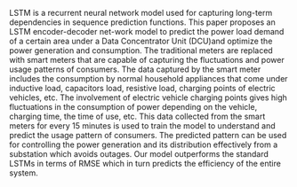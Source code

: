 LSTM is a recurrent neural network model used for capturing long-term dependencies in sequence prediction functions. This paper proposes an LSTM encoder-decoder net-work model to predict the power load demand of a certain area under a Data Concentrator Unit (DCU)and optimize the power generation and consumption. The traditional meters are replaced with smart meters that are capable of capturing the fluctuations and power usage patterns of consumers. The data captured by the smart meter includes the consumption by normal household appliances that come under inductive load, capacitors load, resistive load, charging points of electric vehicles, etc. The involvement of electric vehicle charging points gives high fluctuations in the consumption of power depending on the vehicle, charging time, the time of use, etc. This data collected from the smart meters for every 15 minutes is used to train the model to understand and predict the usage pattern of consumers. The predicted pattern can be used for controlling the power generation and its distribution effectively from a substation which avoids outages. Our model outperforms the standard LSTMs in terms of RMSE which in turn predicts the efficiency of the entire system.
